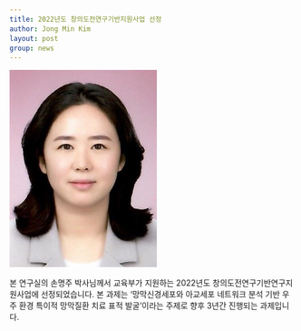 ```yaml
---
title: 2022년도 창의도전연구기반지원사업 선정
author: Jong Min Kim
layout: post
group: news
---
```


 <img src="/static/img/members/MJSon.jpg" alt="MR5 2220 empty" class="img-responsive">

 본 연구실의 손명주 박사님께서 교육부가 지원하는 2022년도 창의도전연구기반연구지원사업에 선정되었습니다. 본 과제는 ‘망막신경세포와 아교세포 네트워크 분석 기반 우주 환경 특이적 망막질환 치료 표적 발굴’이라는 주제로 향후 3년간 진행되는 과제입니다.

